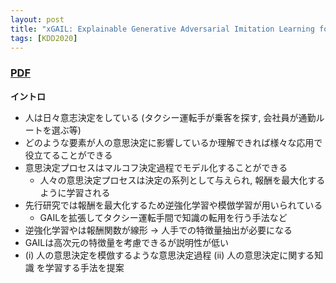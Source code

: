 ```yaml
---
layout: post
title: "xGAIL: Explainable Generative Adversarial Imitation Learning for Explainable Human Decision Analysis"
tags: [KDD2020]
---
```


### [PDF](https://dl.acm.org/doi/10.1145/3394486.3403186)
**イントロ**
- 人は日々意志決定をしている (タクシー運転手が乗客を探す, 会社員が通勤ルートを選ぶ等)
- どのような要素が人の意思決定に影響しているか理解できれば様々な応用で役立てることができる
- 意思決定プロセスはマルコフ決定過程でモデル化することができる
  - 人々の意思決定プロセスは決定の系列として与えられ, 報酬を最大化するように学習される
- 先行研究では報酬を最大化するため逆強化学習や模倣学習が用いられている
  - GAILを拡張してタクシー運転手間で知識の転用を行う手法など
- 逆強化学習やは報酬関数が線形 -> 人手での特徴量抽出が必要になる 
- GAILは高次元の特徴量を考慮できるが説明性が低い
- (i) 人の意思決定を模倣するような意思決定過程 (ii) 人の意思決定に関する知識 を学習する手法を提案 


